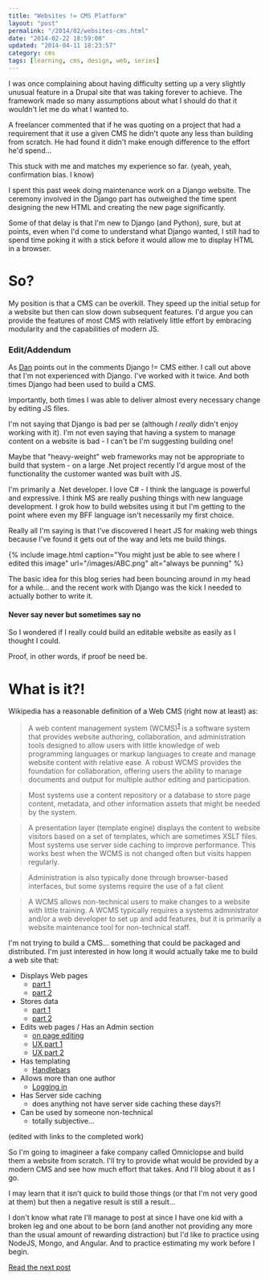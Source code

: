 ```yaml
---
title: "Websites != CMS Platform"
layout: "post"
permalink: "/2014/02/websites-cms.html"
date: "2014-02-22 18:59:00"
updated: "2014-04-11 18:23:57"
category: cms
tags: [learning, cms, design, web, series]
---
```


I was once complaining about having difficulty setting up a very slightly unusual feature in a Drupal site that was taking forever to achieve. The framework made so many assumptions about what I should do that it wouldn't let me do what I wanted to.

A freelancer commented that if he was quoting on a project that had a requirement that it use a given CMS he didn't quote any less than building from scratch. He had found it didn't make enough difference to the effort he'd spend...

This stuck with me and matches my experience so far. (yeah, yeah, confirmation bias. I know)

<!--more-->

I spent this past week doing maintenance work on a Django website. The ceremony involved in the Django part has outweighed the time spent designing the new HTML and creating the new page significantly.

Some of that delay is that I'm new to Django (and Python), sure, but at points, even when I'd come to understand what Django wanted, I still had to spend time poking it with a stick before it would allow me to display HTML in a browser.

# So?

My position is that a CMS can be overkill. They speed up the initial setup for a website but then can slow down subsequent features. I'd argue you can provide the features of most CMS with relatively little effort by embracing modularity and the capabilities of modern JS.

### Edit/Addendum

As [Dan](https://plus.google.com/u/0/+DanielDrummond) points out in the comments Django != CMS either. I call out above that I'm not experienced with Django. I've worked with it twice. And both times Django had been used to build a CMS.

Importantly, both times I was able to deliver almost every necessary change by editing JS files.

I'm not saying that Django is bad per se (although <i>I</i> *really* didn't enjoy working with it). I'm not even saying that having a system to manage content on a website is bad - I can't be I'm suggesting building one!

Maybe that "heavy-weight" web frameworks may not be appropriate to build that system - on a large .Net project recently I'd argue most of the functionality the customer wanted was built with JS.
    
I'm primarily a .Net developer. I love C# - I think the language is powerful and expressive. I think MS are really pushing things with new language development. I grok how to build websites using it but I'm getting to the point where even my BFF language isn't necessarily my first choice.

Really all I'm saying is that I've discovered I heart JS for making web things because I've found it gets out of the way and lets me build things.

{% include image.html caption="You might just be able to see where I edited this image" url="/images/ABC.png" alt="always be punning" %}

The basic idea for this blog series had been bouncing around in my head for a while... and the recent work with Django was the kick I needed to actually bother to write it.

#### Never say never but sometimes say no
    
So I wondered if I really could build an editable website as easily as I thought I could.
    
Proof, in other words, if proof be need be.

# What is it?!

Wikipedia has a reasonable definition of a Web CMS (right now at least) as:

> A web content management system (WCMS)<sup>[1](http://en.m.wikipedia.org/wiki/Web_content_management_system#cite_note-1)</sup> is a software system that provides website authoring, collaboration, and administration tools designed to allow users with little knowledge of web programming languages or markup languages to create and manage website content with relative ease. A robust WCMS provides the foundation for collaboration, offering users the ability to manage documents and output for multiple author editing and participation.

> Most systems use a content repository or a database to store page content, metadata, and other information assets that might be needed by the system.

> A presentation layer (template engine) displays the content to website visitors based on a set of templates, which are sometimes XSLT files. Most systems use server side caching to improve performance. This works best when the WCMS is not changed often but visits happen regularly.
 
> Administration is also typically done through browser-based interfaces, but some systems require the use of a fat client

> A WCMS allows non-technical users to make changes to a website with little training. A WCMS typically requires a systems administrator and/or a web developer to set up and add features, but it is primarily a website maintenance tool for non-technical staff.


I'm not trying to build a CMS... something that could be packaged and distributed. I'm just interested in how long it would actually take me to build a web site that:

* Displays Web pages
	* [part 1](/2014/03/websites-cms-displaying-pages.html)
    * [part 2](/2014/03/website-cms-display-pages-part-2.html)
* Stores data
	* [part 1](/Websites-CMS-Platform-Storing-Data.html)
	* [part 2](/Websites-CMS-Platform-Storing-Data2.html)
* Edits web pages / Has an Admin section
	* [on page editing](/On-Page-Editing.html)
	* [UX part 1](/better-affordance.html)
	* [UX part 2](/better-affordance-js.html)
* Has templating
	* [Handlebars](/2014/03/website-cms-display-pages-part-2.html)
* Allows more than one author
	* [Logging in](/websites-CMS-platform-logging-in.html)
* Has Server side caching
	* does anything not have server side caching these days?!
* Can be used by someone non-technical
	* totally subjective...

(edited with links to the completed work)

So I'm going to imagineer a fake company called Omniclopse and build them a website from scratch. I'll try to provide what would be provided by a modern CMS and see how much effort that takes. And I'll blog about it as I go.

I may learn that it isn't quick to build those things (or that I'm not very good at them) but then a negative result is still a result...

I don't know what rate I'll manage to post at since I have one kid with a broken leg and one about to be born (and another not providing any more than the usual amount of rewarding distraction) but I'd like to practice using NodeJS, Mongo, and Angular. And to practice estimating my work before I begin.

[Read the next post](/2014/03/websites-cms-displaying-pages.html)
